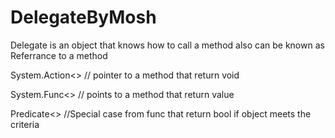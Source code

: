 # DelegateByMosh
Delegate is an object that knows how to call a method also can be known as Referrance to a method

System.Action<> // pointer to a method that return void

System.Func<> // points to a method that return value 

Predicate<> //Special case from func that return bool if object meets the criteria
